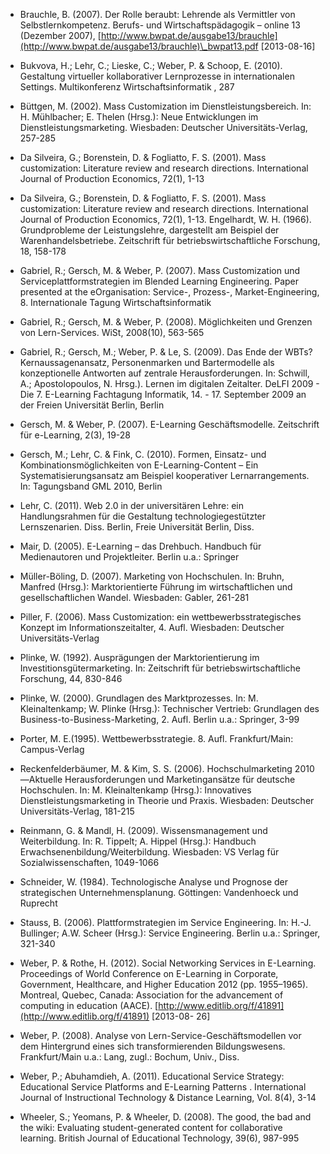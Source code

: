 <!-- filename: 99_Literatur.md -->
<!-- title: Literatur -->

- Brauchle, B. (2007). Der Rolle beraubt: Lehrende als Vermittler von Selbstlernkompetenz. Berufs- und Wirtschaftspädagogik – online 13 (Dezember 2007), [http://www.bwpat.de/ausgabe13/brauchle](http://www.bwpat.de/ausgabe13/brauchle)\_bwpat13.pdf \[2013-08-16]

- Bukvova, H.; Lehr, C.; Lieske, C.; Weber, P. & Schoop, E. (2010). Gestaltung virtueller kollaborativer Lernprozesse in internationalen Settings. Multikonferenz Wirtschaftsinformatik , 287

- Büttgen, M. (2002). Mass Customization im Dienstleistungsbereich. In: H. Mühlbacher; E. Thelen (Hrsg.): Neue Entwicklungen im Dienstleistungsmarketing. Wiesbaden: Deutscher Universitäts-Verlag, 257-285

- Da Silveira, G.; Borenstein, D. & Fogliatto, F. S. (2001). Mass customization: Literature review and research directions. International Journal of Production Economics, 72(1), 1-13

- Da Silveira, G.; Borenstein, D. & Fogliatto, F. S. (2001). Mass customization: Literature review and research directions. International Journal of Production Economics, 72(1), 1-13. Engelhardt, W. H. (1966). Grundprobleme der Leistungslehre, dargestellt am Beispiel der Warenhandelsbetriebe. Zeitschrift für betriebswirtschaftliche Forschung, 18, 158-178

- Gabriel, R.; Gersch, M. & Weber, P. (2007). Mass Customization und Serviceplattformstrategien im Blended Learning Engineering. Paper presented at the eOrganisation: Service-, Prozess-, Market-Engineering, 8. Internationale Tagung Wirtschaftsinformatik

- Gabriel, R.; Gersch, M. & Weber, P. (2008). Möglichkeiten und Grenzen von Lern-Services. WiSt, 2008(10), 563-565

- Gabriel, R.; Gersch, M.; Weber, P. & Le, S. (2009). Das Ende der WBTs? Kernaussagenansatz, Personenmarken und Bartermodelle als konzeptionelle Antworten auf zentrale Herausforderungen. In: Schwill, A.; Apostolopoulos, N. Hrsg.). Lernen im digitalen Zeitalter. DeLFI 2009 - Die 7. E-Learning Fachtagung Informatik, 14. - 17. September 2009 an der Freien Universität Berlin, Berlin

- Gersch, M. & Weber, P. (2007). E-Learning Geschäftsmodelle. Zeitschrift für e-Learning, 2(3), 19-28

- Gersch, M.; Lehr, C. & Fink, C. (2010). Formen, Einsatz- und Kombinationsmöglichkeiten von E-Learning-Content – Ein Systematisierungsansatz am Beispiel kooperativer Lernarrangements. In: Tagungsband GML 2010, Berlin

- Lehr, C. (2011). Web 2.0 in der universitären Lehre: ein Handlungsrahmen für die Gestaltung technologiegestützter Lernszenarien. Diss. Berlin, Freie Universität Berlin, Diss.

- Mair, D. (2005). E-Learning – das Drehbuch. Handbuch für Medienautoren und Projektleiter. Berlin u.a.: Springer

- Müller-Böling, D. (2007). Marketing von Hochschulen. In: Bruhn, Manfred (Hrsg.): Marktorientierte Führung im wirtschaftlichen und gesellschaftlichen Wandel. Wiesbaden: Gabler, 261-281

- Piller, F. (2006). Mass Customization: ein wettbewerbsstrategisches Konzept im Informationszeitalter, 4. Aufl. Wiesbaden: Deutscher Universitäts-Verlag

- Plinke, W. (1992). Ausprägungen der Marktorientierung im Investitionsgütermarketing. In: Zeitschrift für betriebswirtschaftliche Forschung, 44, 830-846

- Plinke, W. (2000). Grundlagen des Marktprozesses. In: M. Kleinaltenkamp; W. Plinke (Hrsg.): Technischer Vertrieb: Grundlagen des Business-to-Business-Marketing, 2. Aufl. Berlin u.a.: Springer, 3-99

- Porter, M. E.(1995). Wettbewerbsstrategie. 8. Aufl. Frankfurt/Main: Campus-Verlag

- Reckenfelderbäumer, M. & Kim, S. S. (2006). Hochschulmarketing 2010—Aktuelle Herausforderungen und Marketingansätze für deutsche Hochschulen. In: M. Kleinaltenkamp (Hrsg.): Innovatives Dienstleistungsmarketing in Theorie und Praxis. Wiesbaden: Deutscher Universitäts-Verlag, 181-215

- Reinmann, G. & Mandl, H. (2009). Wissensmanagement und Weiterbildung. In: R. Tippelt; A. Hippel (Hrsg.): Handbuch Erwachsenenbildung/Weiterbildung. Wiesbaden: VS Verlag für Sozialwissenschaften, 1049-1066

- Schneider, W. (1984). Technologische Analyse und Prognose der strategischen Unternehmensplanung. Göttingen: Vandenhoeck und Ruprecht

- Stauss, B. (2006). Plattformstrategien im Service Engineering. In: H.-J. Bullinger; A.W. Scheer (Hrsg.): Service Engineering. Berlin u.a.: Springer, 321-340

- Weber, P. & Rothe, H. (2012). Social Networking Services in E-Learning. Proceedings of World Conference on E-Learning in Corporate, Government, Healthcare, and Higher Education 2012 (pp. 1955–1965). Montreal, Quebec, Canada: Association for the advancement of computing in education (AACE). [http://www.editlib.org/f/41891](http://www.editlib.org/f/41891) \[2013-08- 26]

- Weber, P. (2008). Analyse von Lern-Service-Geschäftsmodellen vor dem Hintergrund eines sich transformierenden Bildungswesens. Frankfurt/Main u.a.: Lang, zugl.: Bochum, Univ., Diss.

- Weber, P.; Abuhamdieh, A. (2011). Educational Service Strategy: Educational Service Platforms and E-Learning Patterns . International Journal of Instructional Technology & Distance Learning, Vol. 8(4), 3-14

- Wheeler, S.; Yeomans, P. & Wheeler, D. (2008). The good, the bad and the wiki: Evaluating student-generated content for collaborative learning. British Journal of Educational Technology, 39(6), 987-995
